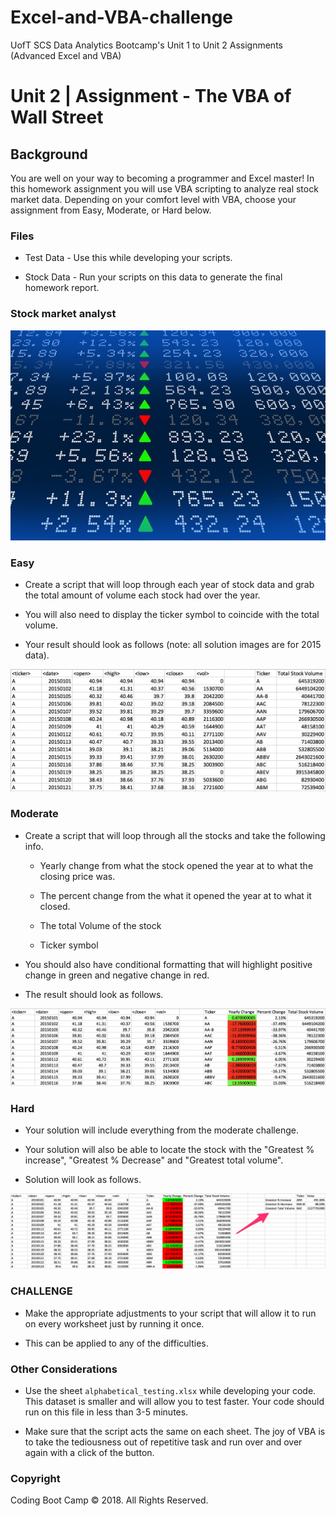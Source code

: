 # Excel-and-VBA-challenge
UofT SCS Data Analytics Bootcamp's Unit 1 to Unit 2 Assignments (Advanced Excel and VBA)

# Unit 2 | Assignment - The VBA of Wall Street

## Background

You are well on your way to becoming a programmer and Excel master! In this homework assignment you will use VBA scripting to analyze real stock market data. Depending on your comfort level with VBA, choose your assignment from Easy, Moderate, or Hard below.

### Files

* Test Data - Use this while developing your scripts.

* Stock Data - Run your scripts on this data to generate the final homework report.

### Stock market analyst

![stock Market](../../Images/stockmarket.jpg)

### Easy

* Create a script that will loop through each year of stock data and grab the total amount of volume each stock had over the year.

* You will also need to display the ticker symbol to coincide with the total volume.

* Your result should look as follows (note: all solution images are for 2015 data).

![easy_solution](../../Images/easy_solution.png)

### Moderate

* Create a script that will loop through all the stocks and take the following info.

  * Yearly change from what the stock opened the year at to what the closing price was.

  * The percent change from the what it opened the year at to what it closed.

  * The total Volume of the stock

  * Ticker symbol

* You should also have conditional formatting that will highlight positive change in green and negative change in red.

* The result should look as follows.

![moderate_solution](../../Images/moderate_solution.png)

### Hard

* Your solution will include everything from the moderate challenge.

* Your solution will also be able to locate the stock with the "Greatest % increase", "Greatest % Decrease" and "Greatest total volume".

* Solution will look as follows.

![hard_solution](../../Images/hard_solution.png)

### CHALLENGE

* Make the appropriate adjustments to your script that will allow it to run on every worksheet just by running it once.

* This can be applied to any of the difficulties.

### Other Considerations

* Use the sheet `alphabetical_testing.xlsx` while developing your code. This dataset is smaller and will allow you to test faster. Your code should run on this file in less than 3-5 minutes.

* Make sure that the script acts the same on each sheet. The joy of VBA is to take the tediousness out of repetitive task and run over and over again with a click of the button.

### Copyright

Coding Boot Camp © 2018. All Rights Reserved.


